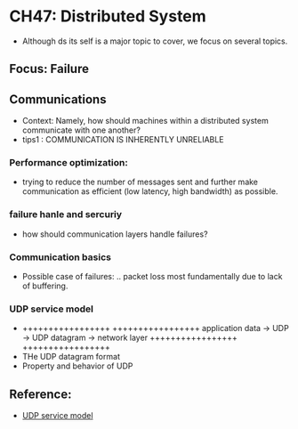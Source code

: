 # CH47: Distributed System
* Although ds its self is a major topic to cover, we focus on several topics.

## Focus: Failure


## Communications
* Context: Namely, how should machines  within a distributed system communicate 
with one another?
* tips1 : COMMUNICATION IS INHERENTLY UNRELIABLE

### Performance optimization:
*  trying to reduce the number of messages sent and further make
communication as efficient (low latency, high bandwidth) as possible.

### failure hanle and sercuriy
* how should communication layers handle failures?

### Communication basics
* Possible case of failures:
.. packet loss most fundamentally due to lack of buffering.

### UDP service model
* +++++++++++++++++            +++++++++++++++++
   application data -> UDP ->     UDP datagram   -> network layer
  +++++++++++++++++            +++++++++++++++++
* THe UDP datagram format
* Property and behavior of UDP



## Reference:
* [UDP service model](https://www.youtube.com/watch?v=umqdobwwbFc&list=PLvFG2xYBrYAQCyz4Wx3NPoYJOFjvU7g2Z&index=17&t=287s)
